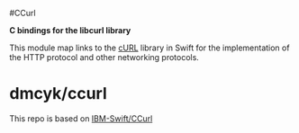 #CCurl

**C bindings for the libcurl library**

This module map links to the [cURL](https://curl.haxx.se/) library in Swift for the implementation of the HTTP protocol and other networking protocols.

# dmcyk/ccurl 
This repo is based on [IBM-Swift/CCurl](https://github.com/ibm-swift/ccurl)
